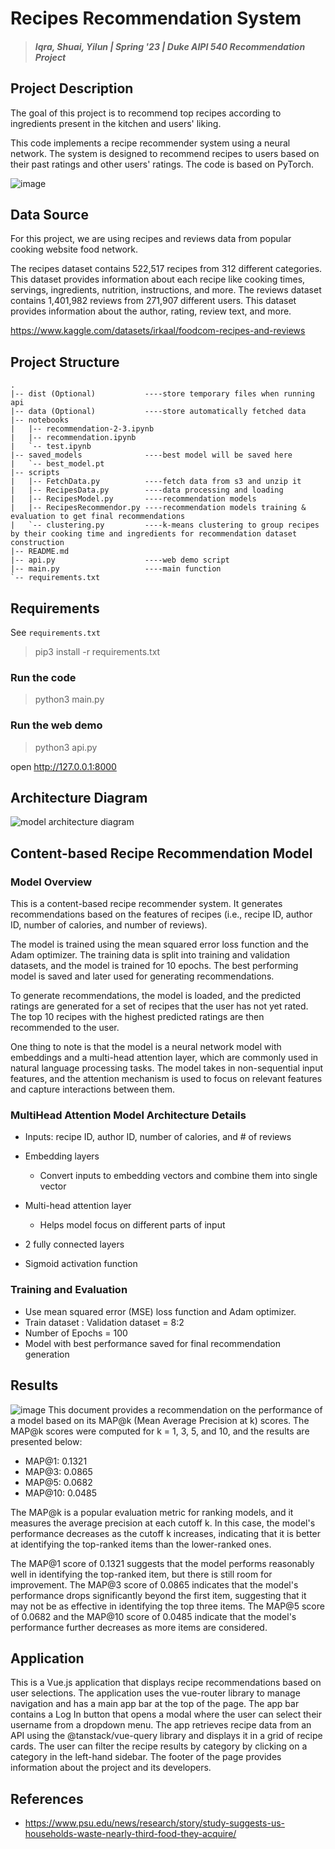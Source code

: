 # Recipes Recommendation System

> #### _Iqra, Shuai, Yilun | Spring '23 | Duke AIPI 540 Recommendation Project_


## Project Description
The goal of this project is to recommend top recipes according to ingredients present in the kitchen and users' liking.

This code implements a recipe recommender system using a neural network. The system is designed to recommend recipes to users based on their past ratings and other users' ratings. The code is based on PyTorch.

![image](https://user-images.githubusercontent.com/44442059/230596869-fdf451c8-6d9d-4ad3-aa82-b55a42e9a6f1.png)


## Data Source
For this project, we are using recipes and reviews data from popular cooking website food network.

The recipes dataset contains 522,517 recipes from 312 different categories. This dataset provides information about each recipe like cooking times, servings, ingredients, nutrition, instructions, and more.
The reviews dataset contains 1,401,982 reviews from 271,907 different users. This dataset provides information about the author, rating, review text, and more.

https://www.kaggle.com/datasets/irkaal/foodcom-recipes-and-reviews

## Project Structure
```
.
|-- dist (Optional)           ----store temporary files when running api
|-- data (Optional)           ----store automatically fetched data
|-- notebooks      
|   |-- recommendation-2-3.ipynb
|   |-- recommendation.ipynb
|   `-- test.ipynb
|-- saved_models              ----best model will be saved here
|   `-- best_model.pt
|-- scripts
|   |-- FetchData.py          ----fetch data from s3 and unzip it
|   |-- RecipesData.py        ----data processing and loading
|   |-- RecipesModel.py       ----recommendation models
|   |-- RecipesRecommendor.py ----recommendation models training & evaluation to get final recommendations
|   `-- clustering.py         ----k-means clustering to group recipes by their cooking time and ingredients for recommendation dataset construction
|-- README.md
|-- api.py                    ----web demo script
|-- main.py                   ----main function
`-- requirements.txt
```

## Requirements
See `requirements.txt`
>pip3 install -r requirements.txt

### Run the code
>python3 main.py

### Run the web demo
>python3 api.py

open http://127.0.0.1:8000

## Architecture Diagram
![model architecture diagram](https://user-images.githubusercontent.com/50161537/231304318-7c07c38b-74b0-4ffb-8131-d6dd7bacdc49.png)

## Content-based Recipe Recommendation Model 
### Model Overview 
This is a content-based recipe recommender system. It generates recommendations based on the features of recipes (i.e., recipe ID, author ID, number of calories, and number of reviews).

The model is trained using the mean squared error loss function and the Adam optimizer. The training data is split into training and validation datasets, and the model is trained for 10 epochs. The best performing model is saved and later used for generating recommendations.

To generate recommendations, the model is loaded, and the predicted ratings are generated for a set of recipes that the user has not yet rated. The top 10 recipes with the highest predicted ratings are then recommended to the user.

One thing to note is that the model is a neural network model with embeddings and a multi-head attention layer, which are commonly used in natural language processing tasks. The model takes in non-sequential input features, and the attention mechanism is used to focus on relevant features and capture interactions between them.

### MultiHead Attention Model Architecture Details
- Inputs: recipe ID, author ID, number of calories, and # of reviews
- Embedding layers 
  - Convert inputs to embedding vectors and combine them into single vector
- Multi-head attention layer 
  - Helps model focus on different parts of input

- 2 fully connected layers

- Sigmoid activation function 


### Training and Evaluation
- Use mean squared error (MSE) loss function and Adam optimizer.
- Train dataset : Validation dataset = 8:2
- Number of Epochs = 100
- Model with best performance saved for final recommendation generation 

## Results
![image](https://user-images.githubusercontent.com/50161537/231260130-1bb17a5c-e53c-4e48-901c-7a15dd9de562.jpeg)
This document provides a recommendation on the performance of a model based on its MAP@k (Mean Average Precision at k) scores. The MAP@k scores were computed for k = 1, 3, 5, and 10, and the results are presented below:

* MAP@1: 0.1321
* MAP@3: 0.0865
* MAP@5: 0.0682
* MAP@10: 0.0485

The MAP@k is a popular evaluation metric for ranking models, and it measures the average precision at each cutoff k. In this case, the model's performance decreases as the cutoff k increases, indicating that it is better at identifying the top-ranked items than the lower-ranked ones.

The MAP@1 score of 0.1321 suggests that the model performs reasonably well in identifying the top-ranked item, but there is still room for improvement. The MAP@3 score of 0.0865 indicates that the model's performance drops significantly beyond the first item, suggesting that it may not be as effective in identifying the top three items. The MAP@5 score of 0.0682 and the MAP@10 score of 0.0485 indicate that the model's performance further decreases as more items are considered.

## Application

This is a Vue.js application that displays recipe recommendations based on user selections. The application uses the vue-router library to manage navigation and has a main app bar at the top of the page. The app bar contains a Log In button that opens a modal where the user can select their username from a dropdown menu. The app retrieves recipe data from an API using the @tanstack/vue-query library and displays it in a grid of recipe cards. The user can filter the recipe results by category by clicking on a category in the left-hand sidebar. The footer of the page provides information about the project and its developers.

## References
- https://www.psu.edu/news/research/story/study-suggests-us-households-waste-nearly-third-food-they-acquire/
